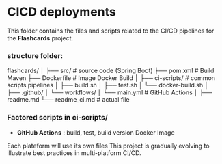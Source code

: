 # CICD deployments
This folder contains the files and scripts related to the CI/CD pipelines for the **Flashcards** project.

### structure folder: 

flashcards/
│
├── src/                          # source code (Spring Boot)
├── pom.xml                       # Build Maven
├── Dockerfile                    # Image Docker Build
│
├── ci-scripts/                   # common scripts pipelines
│ ├── build.sh
│ ├── test.sh
│ └── docker-build.sh
│
├── .github/
│ └── workflows/
│ └── main.yml                    # GitHub Actions
│
├── readme.md
└── readme_ci.md                  # actual file


### Factored scripts in ci-scripts/

- **GitHub Actions** : build, test, build version Docker Image  

Each plateform will use its own files
This project is gradually evolving to illustrate best practices in multi-platform CI/CD.
